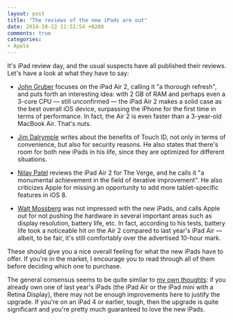 ```yaml
---
layout: post
title: "The reviews of the new iPads are out"
date: 2014-10-22 11:51:54 +0200
comments: true
categories: 
- Apple
---
```


It's iPad review day, and the usual suspects have all published their reviews. Let's have a look at what they have to say:

* [John Gruber](http://daringfireball.net/2014/10/ipad_air_2) focuses on the iPad Air 2, calling it "a thorough refresh", and puts forth an interesting idea: with 2 GB of RAM and perhaps even a 3-core CPU — still unconfirmed — the iPad Air 2 makes a solid case as the best overall iOS device, surpassing the iPhone for the first time in terms of performance. In fact, the Air 2 is even faster than a 3-year-old MacBook Air. That's nuts.

* [Jim Dalrymple](http://www.loopinsight.com/2014/10/21/review-ipad-air-2-and-ipad-mini-3/) writes about the benefits of Touch ID, not only in terms of convenience, but also for security reasons. He also states that there's room for both new iPads in his life, since they are optimized for different situations.

* [Nilay Patel](http://www.theverge.com/2014/10/21/7027485/apple-ipad-air-2-review) reviews the iPad Air 2 for The Verge, and he calls it "a monumental achievement in the field of iterative improvement". He also criticizes Apple for missing an opportunity to add more tablet-specific features in iOS 8.

* [Walt Mossberg](http://recode.net/2014/10/21/review-apples-ipad-air-2-is-better-but-is-it-better-enough/) was not impressed with the new iPads, and calls Apple out for not pushing the hardware in several important areas such as display resolution, battery life, etc. In fact, according to his tests, battery life took a noticeable hit on the Air 2 compared to last year's iPad Air — albeit, to be fair, it's still comfortably over the advertised 10-hour mark.

These should give you a nice overall feeling for what the new iPads have to offer. If you're in the market, I encourage you to read through all of them before deciding which one to purchase. 

The general consensus seems to be quite similar to [my own thoughts](/2014/10/17/the-new-ipads-and-the-retina-imac/): if you already own one of last year's iPads (the iPad Air or the iPad mini with a Retina Display), there may not be enough improvements here to justify the upgrade. If you're on an iPad 4 or earlier, tough, then the upgrade is quite significant and you're pretty much guaranteed to love the new iPads.